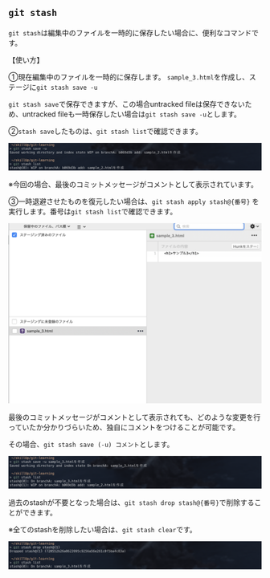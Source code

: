 ## `git stash`

`git stash`は編集中のファイルを一時的に保存したい場合に、便利なコマンドです。

【使い方】

①現在編集中のファイルを一時的に保存します。
`sample_3.html`を作成し、ステージに`git stash save -u`

`git stash save`で保存できますが、この場合untracked fileは保存できないため、untracked fileも一時保存したい場合は`git stash save -u`とします。

②`stash save`したものは、`git stash list`で確認できます。

<div style="text-align: center;">
<img src="../images/stash-save-list.jpg" alt="stash-saveとlist画像">
</div>

※今回の場合、最後のコミットメッセージがコメントとして表示されています。

③一時退避させたものを復元したい場合は、`git stash apply stash@{番号}`
を実行します。番号は`git stash list`で確認できます。

<div style="text-align: center;">
<img src="../images/stash-apply.jpg" alt="stash-apply画像">
</div>

最後のコミットメッセージがコメントとして表示されても、どのような変更を行っていたか分かりづらいため、独自にコメントをつけることが可能です。

その場合、`git stash save (-u) コメント`とします。

<div style="text-align: center;">
<img src="../images/stash-save-comment-list.jpg" alt="stash-saveとlist画像">
</div>

過去のstashが不要となった場合は、`git stash drop stash@{番号}`で削除することができます。

※全てのstashを削除したい場合は、`git stash clear`です。

<div style="text-align: center;">
<img src="../images/stash-drop.jpg" alt="stash-drop画像">
</div>